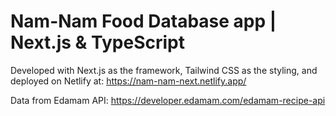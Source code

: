 # Nam-Nam Food Database app | Next.js & TypeScript

Developed with Next.js as the framework, Tailwind CSS as the styling, and deployed on Netlify at: https://nam-nam-next.netlify.app/

Data from Edamam API: https://developer.edamam.com/edamam-recipe-api
